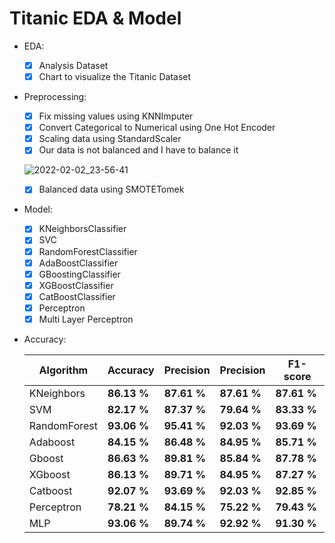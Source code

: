 # Titanic EDA & Model

  - EDA:
    - [x]  Analysis Dataset
    - [x]  Chart to visualize the Titanic Dataset

  - Preprocessing:
  
    - [x]  Fix missing values using KNNImputer
    - [x]  Convert Categorical to Numerical using One Hot Encoder
    - [x]  Scaling data using StandardScaler
    - [x]  Our data is not balanced and I have to balance it
    
    ![2022-02-02_23-56-41](https://user-images.githubusercontent.com/88143329/152232085-5f061c42-2ba2-4124-b8a8-6c2313b5f834.png)
    
    - [x] Balanced data using SMOTETomek

  - Model:

    - [x]  KNeighborsClassifier
    - [x]  SVC
    - [x]  RandomForestClassifier
    - [x]  AdaBoostClassifier
    - [x]  GBoostingClassifier
    - [x]  XGBoostClassifier
    - [x]  CatBoostClassifier
    - [x]  Perceptron
    - [x]  Multi Layer Perceptron

  - Accuracy:

    Algorithm | Accuracy | Precision | Precision | F1-score |
    ------------- | ------------- | ------------- | ------------- | ------------- |
    KNeighbors | **86.13 %** | **87.61 %** | **87.61 %**  | **87.61 %** | 
    SVM | **82.17 %** | **87.37 %** | **79.64 %**  | **83.33 %** |
    RandomForest | **93.06 %** | **95.41 %** | **92.03 %**  | **93.69 %** |
    Adaboost | **84.15 %** | **86.48 %** | **84.95 %**  | **85.71 %** |
    Gboost | **86.63 %** | **89.81 %** | **85.84 %**  | **87.78 %** |
    XGboost | **86.13 %** | **89.71 %** | **84.95 %**  | **87.27 %** |
    Catboost | **92.07 %** | **93.69 %** | **92.03 %**  | **92.85 %** |
    Perceptron | **78.21 %** | **84.15 %** | **75.22 %**  | **79.43 %** |
    MLP | **93.06 %** | **89.74 %** | **92.92 %**  | **91.30 %** |
    
